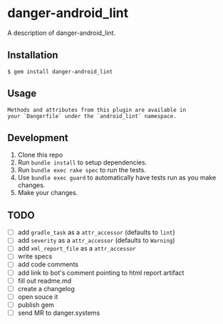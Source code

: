# danger-android_lint

A description of danger-android_lint.

## Installation

    $ gem install danger-android_lint

## Usage

    Methods and attributes from this plugin are available in
    your `Dangerfile` under the `android_lint` namespace.

## Development

1. Clone this repo
2. Run `bundle install` to setup dependencies.
3. Run `bundle exec rake spec` to run the tests.
4. Use `bundle exec guard` to automatically have tests run as you make changes.
5. Make your changes.

## TODO
- [ ] add `gradle_task` as a `attr_accessor` (defaults to `lint`)
- [ ] add `severity` as a `attr_accessor` (defaults to `Warning`)
- [ ] add `xml_report_file` as a `attr_accessor`
- [ ] write specs
- [ ] add code comments
- [ ] add link to bot's comment pointing to html report artifact
- [ ] fill out readme.md
- [ ] create a changelog
- [ ] open souce it
- [ ] publish gem
- [ ] send MR to danger.systems
